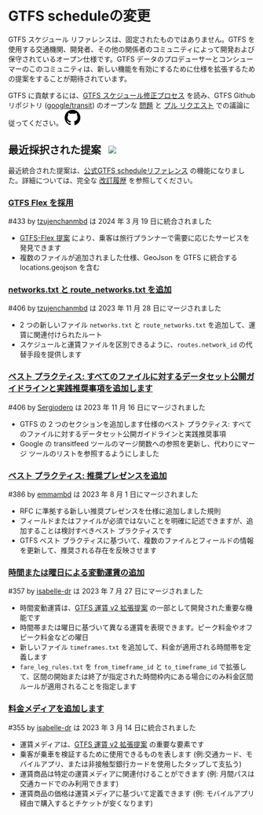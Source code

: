 # GTFS scheduleの変更

GTFS スケジュール リファレンスは、固定されたものではありません。GTFS を使用する交通機関、開発者、その他の関係者のコミュニティによって開発および保守されているオープン仕様です。GTFS データのプロデューサーとコンシューマーのこのコミュニティは、新しい機能を有効にするために仕様を拡張するための提案をすることが期待されています。

GTFS に貢献するには、[GTFS スケジュール修正プロセス](../../../../community/governance/gtfs_schedule_amendment_process) を読み、GTFS Github リポジトリ (<a href="https://github.com/google/transit" target="_blank">google/transit</a>) のオープンな <a href="https://github.com/google/transit/issues" target="_blank">問題</a> と <a href="https://github.com/google/transit/pulls" target="_blank">プル リクエスト</a> での議論に従ってください。 ![](../../../assets/mark-github.svg)

<!-- <div class="row">
    <div class="active-container">
        <h3 class="title"><a class="no-icon" href="https://github.com/google/transit/pull/303" target="_blank">Add trip-to-trip transfers with in-seat option</a></h3>
        <p class="maintainer">#303 opened on Jan 26, 2022 by <a class="no-icon" href="https://github.com/gcamp" target="_blank">gcamp</a></p>
    </div>
</div>
<div class="row"></div> -->

<!-- <div class="row no-active">
    <div class="no-active-container">
        <h3 class="title">There are currently no active proposals for GTFS Schedule.</h3>
        <p class="prompt">Have a proposal? &ensp;➜&ensp; Open a <a href="https://github.com/google/transit/pulls" target="_blank">pull request</a>.</p>
    </div>
</div>
<div class="row"></div> -->

## 最近採択された提案 &ensp;<img src="../../../../assets/pr-merged.svg" style="height:1em;"/>

最近統合された提案は、[公式GTFS scheduleリファレンス](../../reference) の機能になりました。詳細については、完全な [改訂履歴](../revision_history) を参照してください。

<div class="row">
<div class="leftcontainer">
<h3 class="title"><a href="https://github.com/google/transit/pull/433" class="no-icon" target="_blank">GTFS Flex を採用</a></h3>
<p class="maintainer">#433 by <a href="https://github.com/tzujenchanmbd" class="no-icon" target="_blank">tzujenchanmbd</a> は 2024 年 3 月 19 日に統合されました</p>
</div>
<div class="featurelist">
<ul>
<li><a href="../../../../community/extensions/flex" class="no-icon" target="_blank">GTFS-Flex 提案</a> により、乗客は旅行プランナーで需要に応じたサービスを発見できます</li>
<li>複数のファイルが追加されました仕様、GeoJson を GTFS に統合する locations.geojson を含む </li>
</ul>
</div>
</div>

<div class="row">
<div class="leftcontainer">
<h3 class="title"><a href="https://github.com/google/transit/pull/405" class="no-icon" target="_blank">networks.txt と route_networks.txt を追加</a></h3>
<p class="maintainer">#406 by <a href="https://github.com/tzujenchanmbd" class="no-icon" target="_blank">tzujenchanmbd</a> は 2023 年 11 月 28 日にマージされました</p>
</div>
<div class="featurelist">
<ul>
<li>2 つの新しいファイル <code>networks.txt</code> と <code>route_networks.txt</code> を追加して、運賃に関連付けられたルート</li>
<li>スケジュールと運賃ファイルを区別できるように、<code>routes.network_id</code> の代替手段を提供します</li>
</ul>
</div>
</div>

<div class="row">
<div class="leftcontainer">
<h3 class="title"><a href="https://github.com/google/transit/pull/406" class="no-icon" target="_blank">ベスト プラクティス: すべてのファイルに対するデータセット公開ガイドラインと実践推奨事項を追加します</a></h3>
<p class="maintainer">#406 by <a href="https://github.com/Sergiodero" class="no-icon" target="_blank">Sergiodero</a> は 2023 年 11 月 16 日にマージされました</p>
</div>
<div class="featurelist">
<ul>
<li>GTFS の 2 つのセクションを追加します仕様のベスト プラクティス: すべてのファイルに対するデータセット公開ガイドラインと実践推奨事項</li>
<li>Google の transitfeed ツールのマージ関数への参照を更新し、代わりにマージ ツールのリストを参照するようにしました</li>
</ul>
</div>
</div>

<div class="row">
<div class="leftcontainer">
<h3 class="title"><a href="https://github.com/google/transit/pull/386" class="no-icon" target="_blank">ベスト プラクティス: 推奨プレゼンスを追加</a></h3>
<p class="maintainer">#386 by <a href="https://github.com/emmambd" class="no-icon" target="_blank">emmambd</a> は 2023 年 8 月 1 日にマージされました</p>
</div>
<div class="featurelist">
<ul>
<li>RFC に準拠する新しい推奨プレゼンスを仕様に追加しました規則</li>
<li>フィールドまたはファイルが必須ではないことを明確に記述できますが、追加することは検討すべきベスト プラクティスです</li>
<li>GTFS ベスト プラクティスに基づいて、複数のファイルとフィールドの情報を更新して、推奨される存在を反映させます</li>
</ul>
</div>
</div>

<div class="row">
<div class="leftcontainer">
<h3 class="title"><a href="https://github.com/google/transit/pull/357" class="no-icon" target="_blank">時間または曜日による変動運賃の追加</a></h3>
<p class="maintainer">#357 by <a href="https://github.com/isabelle-dr" class="no-icon" target="_blank">isabelle-dr</a> は 2023 年 7 月 27 日にマージされました</p>
</div>
<div class="featurelist">
<ul>
<li>時間変動運賃は、<a href="../../../../community/extensions/fares-v2">GTFS 運賃 v2 拡張提案</a> の一部として開発された重要な機能です</li>
<li>時間帯または曜日に基づいて異なる運賃を表現できます。ピーク料金やオフピーク料金などの曜日</li>
<li>新しいファイル <code>timeframes.txt</code> を追加して、料金が適用される時間帯を定義します</li>
<li><code>fare_leg_rules.txt</code> を <code>from_timeframe_id</code> と <code>to_timeframe_id</code> で拡張して、区間の開始または終了が指定された時間枠内にある場合にのみ料金区間ルールが適用されることを指定します</li>
</ul>
</div>
</div>

<div class="row">
<div class="leftcontainer">
<h3 class="title"><a href="https://github.com/google/transit/pull/355" class="no-icon" target="_blank">料金メディアを追加します</a></h3>
<p class="maintainer">#355 by <a href="https://github.com/isabelle-dr" class="no-icon" target="_blank">isabelle-dr</a> は 2023 年 3 月 14 日に統合されました</p>
</div>
<div class="featurelist">
<ul>
<li>運賃メディアは、<a href="../../../../community/extensions/fares-v2">GTFS 運賃 v2 拡張提案</a> の重要な要素です</li>
<li>乗客が乗車を検証するために使用できるものを表します (例:交通カード、モバイルアプリ、または非接触型銀行カードを使用したタップして支払う)</li>
<li>運賃商品は特定の運賃メディアに関連付けることができます (例: 月間パスは交通カードでのみ利用できます)</li>
<li>運賃商品の価格は運賃メディアに基づいて定義できます (例: モバイルアプリ経由で購入するとチケットが安くなります)</li>
</ul>
</div>
</div>

<div class="row"></div>